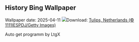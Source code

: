 ## History Bing Wallpaper
Wallpaper date: 2025-04-11
![](https://www.bing.com/th?id=OHR.TulipsWindmill_EN-IN0831690807_UHD.jpg&w=1000)Download: [Tulips, Netherlands (© 1111IESPDJ/Getty Images)](https://www.bing.com/th?id=OHR.TulipsWindmill_EN-IN0831690807_UHD.jpg)

Auto get programm by LtgX
